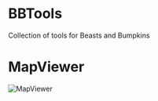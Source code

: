 # BBTools
Collection of tools for Beasts and Bumpkins

# MapViewer
![MapViewer](https://i.imgur.com/WBHi4vQ.png)
